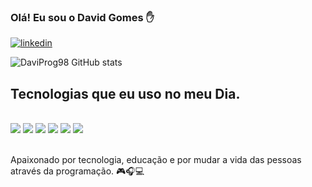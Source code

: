 ### Olá! Eu sou o David Gomes ✋

[![linkedin](https://img.shields.io/badge/LinkedIn-0077B5?style=for-the-badge&logo=linkedin&logoColor=white)](https://www.linkedin.com/in/davidgomessena)

![DaviProg98 GitHub stats](https://github-readme-stats.vercel.app/api?username=DaviProg98&show_icons=true&theme=dark)

## Tecnologias que eu uso no meu Dia.

<div style="display: inline_block"><br/>
<img align="center alt="html5" src= "https://img.shields.io/badge/HTML-239120?style=for-the-badge&logo=html5&logoColor=white" />
<img align="center alt="css" src= "https://img.shields.io/badge/CSS-239120?&style=for-the-badge&logo=css3&logoColor=white" />
<img align="center alt="js" src= "https://img.shields.io/badge/JavaScript-323330?style=for-the-badge&logo=javascript&logoColor=F7DF1E" />
<img align="center alt="java" src= "https://img.shields.io/badge/Java-ED8B00?style=for-the-badge&logo=java&logoColor=white" />
<img align="center alt="mysql" src= "https://img.shields.io/badge/MySQL-00000F?style=for-the-badge&logo=mysql&logoColor=white" />
<img align="center alt="html5" src= "https://img.shields.io/badge/PostgreSQL-316192?style=for-the-badge&logo=postgresql&logoColor=white" />
</div><br/>

Apaixonado por tecnologia, educação e por mudar a vida das pessoas através da programação.
                      🎮🎧💻
